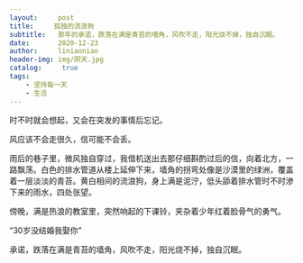 ```yaml
---
layout:     post
title:     孤独的流浪狗
subtitle:   那年的承诺，跌落在满是青苔的墙角，风吹不走，阳光烧不掉，独自沉眠。
date:       2020-12-23
author:     liniaoniao
header-img: img/阴天.jpg
catalog: 	 true
tags:
    - 坚持每一天
    - 生活
---
```


时不时就会想起，又会在突发的事情后忘记。

风应该不会走很久，信可能不会丢。

雨后的巷子里，微风独自穿过，我借机送出去那仔细斟酌过后的信，向着北方，一路飘荡。白色的排水管道从楼上延伸下来，墙角的拐弯处像是沙漠里的绿洲，覆盖着一层淡淡的青苔。黄白相间的流浪狗，身上满是泥泞，低头舔着排水管时不时渗下来的雨水，四处张望。

傍晚，满是热浪的教室里，突然响起的下课铃，夹杂着少年红着脸骨气的勇气。

“30岁没结婚我娶你”

承诺，跌落在满是青苔的墙角，风吹不走，阳光烧不掉，独自沉眠。